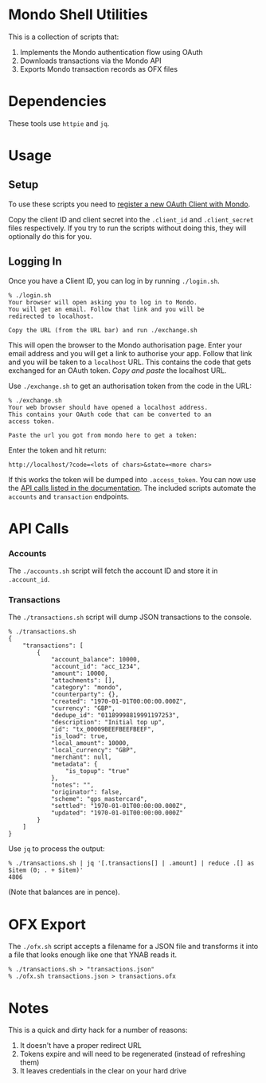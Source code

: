 # Mondo Shell Utilities

This is a collection of scripts that:

1. Implements the Mondo authentication flow using OAuth
2. Downloads transactions via the Mondo API
3. Exports Mondo transaction records as OFX files

# Dependencies

These tools use `httpie` and `jq`.

# Usage

## Setup
To use these scripts you need to [register a new OAuth Client with Mondo](https://developers.getmondo.co.uk/apps/new).

Copy the client ID and client secret into the `.client_id` and `.client_secret` files respectively. If you try to run the scripts without doing this, they will optionally do this for you.

## Logging In

Once you have a Client ID, you can log in by running `./login.sh`. 

	% ./login.sh 
	Your browser will open asking you to log in to Mondo.
	You will get an email. Follow that link and you will be
	redirected to localhost. 
    
	Copy the URL (from the URL bar) and run ./exchange.sh

This will open the browser to the Mondo authorisation page. Enter your email address and you will get a link to authorise your app. Follow that link and you will be taken to a `localhost` URL. This contains the code that gets exchanged for an OAuth token. *Copy and paste* the localhost URL.

Use `./exchange.sh` to get an authorisation token from the code in the URL:

	% ./exchange.sh 
	Your web browser should have opened a localhost address.
	This contains your OAuth code that can be converted to an
	access token.
	
	Paste the url you got from mondo here to get a token:

Enter the token and hit return:

	http://localhost/?code=<lots of chars>&state=<more chars>

If this works the token will be dumped into `.access_token`. You can now use the [API calls listed in the documentation](https://getmondo.co.uk/docs/#acquire-an-access-token). The included scripts automate the `accounts` and `transaction` endpoints.

# API Calls

### Accounts

The `./accounts.sh` script will fetch the account ID and store it in `.account_id`.

### Transactions

The `./transactions.sh` script will dump JSON transactions to the console.

	% ./transactions.sh
	{
	    "transactions": [
	        {
	            "account_balance": 10000,
	            "account_id": "acc_1234",
	            "amount": 10000,
	            "attachments": [],
	            "category": "mondo",
	            "counterparty": {},
	            "created": "1970-01-01T00:00:00.000Z",
	            "currency": "GBP",
	            "dedupe_id": "01189998819991197253",
	            "description": "Initial top up",
	            "id": "tx_00009BEEFBEEFBEEF",
	            "is_load": true,
	            "local_amount": 10000,
	            "local_currency": "GBP",
	            "merchant": null,
	            "metadata": {
	                "is_topup": "true"
	            },
	            "notes": "",
	            "originator": false,
	            "scheme": "gps_mastercard",
	            "settled": "1970-01-01T00:00:00.000Z",
	            "updated": "1970-01-01T00:00:00.000Z"
	        }
		]
	}

Use `jq` to process the output:

	% ./transactions.sh | jq '[.transactions[] | .amount] | reduce .[] as $item (0; . + $item)'
	4806

(Note that balances are in pence).

# OFX Export

The `./ofx.sh` script accepts a filename for a JSON file and transforms it into a file that looks enough like one that YNAB reads it.

	% ./transactions.sh > "transactions.json"
	% ./ofx.sh transactions.json > transactions.ofx

# Notes

This is a quick and dirty hack for a number of reasons:

1. It doesn't have a proper redirect URL
2. Tokens expire and will need to be regenerated (instead of refreshing them)
3. It leaves credentials in the clear on your hard drive